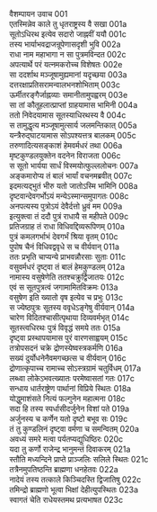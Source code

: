वैशम्पायन उवाच	001  
एतस्मिन्नेव काले तु धृतराष्ट्रस्य वै सखा	001a  
सूतोऽधिरथ इत्येव सदारो जाह्नवीं ययौ	001c  
तस्य भार्याभवद्राजन्रूपेणासदृशी भुवि	002a  
राधा नाम महाभागा न सा पुत्रमविन्दत	002c  
अपत्यार्थे परं यत्नमकरोच्च विशेषतः	002e  
सा ददर्शाथ मञ्जूषामुह्यमानां यदृच्छया	003a  
दत्तरक्षाप्रतिसरामन्वालभनशोभिताम्	003c  
ऊर्मीतरङ्गैर्जाह्नव्याः समानीतामुपह्वरम्	003e  
सा तां कौतूहलात्प्राप्तां ग्राहयामास भामिनी	004a  
ततो निवेदयामास सूतस्याधिरथस्य वै	004c  
स तामुद्धृत्य मञ्जूषामुत्सार्य जलमन्तिकात्	005a  
यन्त्रैरुद्घाटयामास सोऽपश्यत्तत्र बालकम्	005c  
तरुणादित्यसङ्काशं हेमवर्मधरं तथा	006a  
मृष्टकुण्डलयुक्तेन वदनेन विराजता	006c  
स सूतो भार्यया सार्धं विस्मयोत्फुल्ललोचनः	007a  
अङ्कमारोप्य तं बालं भार्यां वचनमब्रवीत्	007c  
इदमत्यद्भुतं भीरु यतो जातोऽस्मि भामिनि	008a  
दृष्टवान्देवगर्भोऽयं मन्येऽस्मान्समुपागतः	008c  
अनपत्यस्य पुत्रोऽयं देवैर्दत्तो ध्रुवं मम	009a  
इत्युक्त्वा तं ददौ पुत्रं राधायै स महीपते	009c  
प्रतिजग्राह तं राधा विधिवद्दिव्यरूपिणम्	010a  
पुत्रं कमलगर्भाभं देवगर्भं श्रिया वृतम्	010c  
पुपोष चैनं विधिवद्ववृधे स च वीर्यवान्	011a  
ततः प्रभृति चाप्यन्ये प्राभवन्नौरसाः सुताः	011c  
वसुवर्मधरं दृष्ट्वा तं बालं हेमकुण्डलम्	012a  
नामास्य वसुषेणेति ततश्चक्रुर्द्विजातयः	012c  
एवं स सूतपुत्रत्वं जगामामितविक्रमः	013a  
वसुषेण इति ख्यातो वृष इत्येव च प्रभुः	013c  
स ज्येष्ठपुत्रः सूतस्य ववृधेऽङ्गेषु वीर्यवान्	014a  
चारेण विदितश्चासीत्पृथाया दिव्यवर्मभृत्	014c  
सूतस्त्वधिरथः पुत्रं विवृद्धं समये ततः	015a  
दृष्ट्वा प्रस्थापयामास पुरं वारणसाह्वयम्	015c  
तत्रोपसदनं चक्रे द्रोणस्येष्वस्त्रकर्मणि	016a  
सख्यं दुर्योधनेनैवमगच्छत्स च वीर्यवान्	016c  
द्रोणात्कृपाच्च रामाच्च सोऽस्त्रग्रामं चतुर्विधम्	017a  
लब्ध्वा लोकेऽभवत्ख्यातः परमेष्वासतां गतः	017c  
सन्धाय धार्तराष्ट्रेण पार्थानां विप्रिये स्थितः	018a  
योद्धुमाशंसते नित्यं फल्गुनेन महात्मना	018c  
सदा हि तस्य स्पर्धासीदर्जुनेन विशां पते	019a  
अर्जुनस्य च कर्णेन यतो दृष्टो बभूव सः	019c  
तं तु कुण्डलिनं दृष्ट्वा वर्मणा च समन्वितम्	020a  
अवध्यं समरे मत्वा पर्यतप्यद्युधिष्ठिरः	020c  
यदा तु कर्णो राजेन्द्र भानुमन्तं दिवाकरम्	021a  
स्तौति मध्यन्दिने प्राप्ते प्राञ्जलिः सलिले स्थितः	021c  
तत्रैनमुपतिष्ठन्ति ब्राह्मणा धनहेतवः	022a  
नादेयं तस्य तत्काले किञ्चिदस्ति द्विजातिषु	022c  
तमिन्द्रो ब्राह्मणो भूत्वा भिक्षां देहीत्युपस्थितः	023a  
स्वागतं चेति राधेयस्तमथ प्रत्यभाषत	023c  
